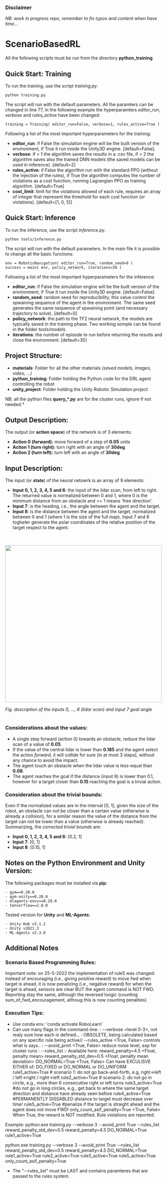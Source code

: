 ### Disclaimer

*NB: work in progress repo, remember to fix typos and content when have time...*

# ScenarioBasedRL
All the following scripts must be run from the directory **python_training**

## Quick Start: Training
To run the training, use the script *training.py*. 
```
python training.py
```

The script will run with the default parameters. All the paramters can be changed in line 77, in the following example the hyperparamters *editor_run*, *verbose* and *rules_active* have been changed:
```
training = Training( editor_run=False, verbose=1, rules_active=True )
```

Following a list of the most important hyperparameters for the training:
- **editor_run**: if False the simulation engine will be the built version of the environment, if True it run inside the Unity3D engine. [default=False]. 
- **verbose**: if > 1 the algorithm saves the results in a .csv file, if > 2 the algorithm saves also the trained DNN models (the saved models can be used in inference). [default=2]
- **rules_active**: if False the algorithm run with the standard PPO (without the injection of the rules), if True the algorithm computes the number of violations as a cost function, running Lagrangian PPO as training algorithm. [default=True]
- **cost_limit**: limit for the violations allowed of each rule, requires an array of integer that represent the threshold for each cost function (or violations). [default=[1, 0, 5]]

## Quick Start: Inference

To run the inference, use the script *inference.py*.
```
python tools/inference.py
```

The script will run with the default parameters. In the main file it is possible to change all the basic functions:
```
env = RoboticNavigation( editor_run=True, random_seed=9 )
success = main( env, policy_network, iterations=30 )
```

Following a list of the most important hyperparameters for the inference:
- **editor_run**: if False the simulation engine will be the built version of the environment, if True it run inside the Unity3D engine. [default=False]. 
- **random_seed**: random seed for reproducibility, this value control the spwaining sequence of the agent in the environment. The same seed generates the same sequence of spwaining point (and necessary trajectory to solve). [default=0]
- **policy_network**: the path to the TF2 neural network, the models are typically saved in the training phase. Two working somple can be found in the folder *tools/models*.
- **iterations**: the number of episode to run before returning the results and close the environment. [default=30]


## Project Structure:
- **materials**: Folder for all the other materials *(saved models, images, video, ...)*
- **python_training**: Folder holding the Python code for the DRL agent controlling the robot
- **unity_project**: Folder holding the Unity Robotic Simulation project

NB: all the python files **query_*.py** are for the cluster runs, ignore if not needed.*


## Output Description:
The output (or **action space**) of the network is of 3 elements:

- **Action 0 (forward):** move forward of a step of **0.05** units
- **Action 1 (turn right):** turn right with an angle of **30deg**
- **Action 2 (turn left):** turn left with an angle of **30deg**


## Input Description:
The input (or **state**) of the neural netowrk is an array of 9 elements:
- **Input 0, 1, 2, 3, 4, 5 and 6**: the input of the lidar scan, from left to right. The returned value is normalized between 0 and 1, where 0 is the minimum distance from an obstacle and >= 1 means 'free direction'.
- **Input 7**: is the heading, i.e., the angle between the agent and the target.
- **Input 8**: is the distance between the agent and the target, normalized between 0 and 1 (where 1 is the size of the full map). Input 7 and 8 togheter generate the polar coordinates of the relative position of the target respect to the agent.

<br/><br/>
<img src="materials/images/state_description.png" align="middle" width="500"/>

*Fig. description of the inputs 0, ..., 6 (lidar scan) and input 7 goal angle*
<br/><br/>

### Considerations about the values:
- A single step forward (action 0) towards an obstacle, reduce the lidar scan of a value of **0.05**.
- If the value of the central lidar is lower than **0.185** and the agent select the action *forward*, it will collide for sure (in at most 3 steps), without any chance to avoid the impact.
- The agent touch an obstacle when the lidar value is less-equal than **0.08**.
- The agent reaches the goal if the distance (input 8) is lower than 0.1, however for a target closer than **0.15** reaching the goal is a trivial action.

### Consideration about the trivial bounds:
Even if the normalized values are in the interval [0, 1], given the size of the robot, an obstacle can not be closer than a certain value (otherwise is already a collision), for a similar reason the value of the distance from the target can not be lower than a value (otherwise is already reached). Summarizing, the *corrected trivial bounds* are:

- **Input 0, 1, 2, 3, 4, 5 and 6**: [0.2, 1]
- **Input 7**: [0, 1]
- **Input 8**: [0.15, 1]


## Notes on the Python Environment and Unity Version:
The following packages must be installed via **pip**:
```
- gym==0.20.0
- gym-unity==0.28.0
- mlagents-envs==0.28.0
- tensorflow==2.8.0
```

Tested version for **Unity** and **ML-Agents**:
```
- Unity Hub v3.1.2
- Unity v2021.3
- ML-Agents v2.3.0
```


## Additional Notes

### Scenario Based Programming Rules:
Important note: on 25-5-2022 the implementation of rule5 was changed: instead of encouraging (i.e., giving positive reward) to move
fwd when target is ahead, it is now penalizing (i.e., negative reward) for when the target is ahead, sensors are clear BUT the agent command is NOT FWD.
Reporting stay the same, although the reversed loogic (counting sum_of_fwd_encouragement, althoug this is now counting penalties)


### Execution Tips:
- Use conda env: 'conda activate RoboLearn'
- Can use many flags in the command-line:
  : --verbose <level 0-3>, not realy sure how each is defined...
  : OBSOLETE, being calculated based on any specific rule being active// --rules_active <True, False> controls what is says..
  : --avoid_print <True, False> reduce noise level, esp for cluster runs
  : --rules_list
    :: Available here:
     reward_penalty=4.5 <Float, penalty mean>
     reward_penalty_std_dev=0.5 <Float, penalty mean deviation>
     DO_NORMAL=True <True, False> Can have EXCULISVE EITHER of: DO_FIXED or DO_NORMAL or DO_UNIFORM
     rule1_active=True # scenario 1: do not go back-and-forth, e.g, right->left / left->right / right->left
     rule2_active=True # scenario 2: do not go in circle, e.g., more then 6 consecutive right or left turns
     rule3_active=True #do  not go in long circles, e.g., get back to where the same target direction and distance have already  seen before
     rule4_active=True #PERMANENTLY DISSABLED  distance to target must decrease over time!
     rule5_active=True #penalize if the target is straight ahead and the agent does not move FWD!
     only_count_asif_penalty=True <True, False> When True, the reward is NOT modified. Rule violations are reported.

Example:
python.exe training.py --verbose 3 --avoid_print True --rules_list reward_penalty_std_dev=0.5 reward_penalty=4.5 DO_NORMAL=True rule1_active=True

python.exe training.py --verbose 3 --avoid_print True --rules_list reward_penalty_std_dev=0.5 reward_penalty=4.5 DO_NORMAL=True rule1_active=True rule2_active=True rule3_active=True rule5_active=True only_count_asif_penalty=True

* The "--rules_list" must be LAST and contains paramteres that are passed to the rules system.
